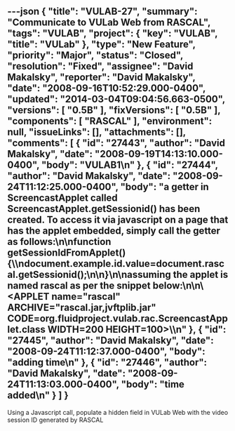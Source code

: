 ---json
{
  "title": "VULAB-27",
  "summary": "Communicate to VULab Web from RASCAL",
  "tags": "VULAB",
  "project": {
    "key": "VULAB",
    "title": "VULab"
  },
  "type": "New Feature",
  "priority": "Major",
  "status": "Closed",
  "resolution": "Fixed",
  "assignee": "David Makalsky",
  "reporter": "David Makalsky",
  "date": "2008-09-16T10:52:29.000-0400",
  "updated": "2014-03-04T09:04:56.663-0500",
  "versions": [
    "0.5B"
  ],
  "fixVersions": [
    "0.5B"
  ],
  "components": [
    "RASCAL"
  ],
  "environment": null,
  "issueLinks": [],
  "attachments": [],
  "comments": [
    {
      "id": "27443",
      "author": "David Makalsky",
      "date": "2008-09-19T14:13:10.000-0400",
      "body": "VULAB1\n"
    },
    {
      "id": "27444",
      "author": "David Makalsky",
      "date": "2008-09-24T11:12:25.000-0400",
      "body": "a getter in ScreencastApplet called ScreencastApplet.getSessionid() has been created.  To access it via javascript on a page that has the applet embedded, simply call the getter as follows:\n\nfunction getSessionIdFromApplet(){\\\ndocument.example.id.value=document.rascal.getSessionid();\n\n}\n\nassuming the applet is named rascal as per the snippet below:\n\n\\<APPLET name=\"rascal\" ARCHIVE=\"rascal.jar,jvftplib.jar\" CODE=org.fluidproject.vulab.rac.ScreencastApplet.class WIDTH=200 HEIGHT=100>\\</APPLET>\n"
    },
    {
      "id": "27445",
      "author": "David Makalsky",
      "date": "2008-09-24T11:12:37.000-0400",
      "body": "adding time\n"
    },
    {
      "id": "27446",
      "author": "David Makalsky",
      "date": "2008-09-24T11:13:03.000-0400",
      "body": "time added\n"
    }
  ]
}
---
Using a Javascript call, populate a hidden field in VULab Web with the video session ID generated by RASCAL

        